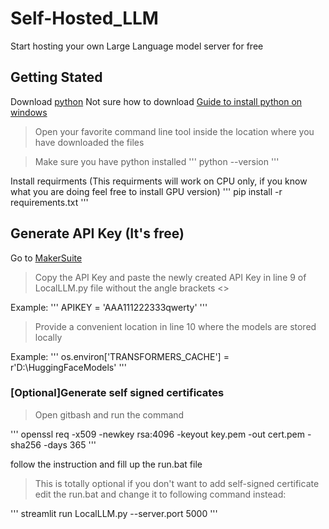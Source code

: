 # Self-Hosted_LLM
Start hosting your own Large Language model server for free

## Getting Stated

Download [python](https://www.python.org/downloads/)
Not sure how to download [Guide to install python on windows](https://www.simplilearn.com/tutorials/python-tutorial/python-installation-on-windows)

> Open your favorite command line tool inside the location where you have downloaded the files

> Make sure you have python installed
'''
python --version
'''

Install requirments (This requirments will work on CPU only, if you know what you are doing feel free to install GPU version)
'''
pip install -r requirements.txt
'''

## Generate API Key (It's free)
Go to [MakerSuite](https://makersuite.google.com/app/apikey)

> Copy the API Key and paste the newly created API Key in line 9 of LocalLLM.py file without the angle brackets <>

Example:
'''
APIKEY = 'AAA111222333qwerty'
'''

> Provide a convenient location in line 10 where the models are stored locally

Example:
'''
os.environ['TRANSFORMERS_CACHE'] = r'D:\HuggingFaceModels'
'''

### [Optional]Generate self signed certificates

> Open gitbash and run the command

'''
openssl req -x509 -newkey rsa:4096 -keyout key.pem -out cert.pem -sha256 -days 365
'''

follow the instruction and fill up the run.bat file

> This is totally optional if you don't want to add self-signed certificate edit the run.bat and change it to following command instead:

'''
streamlit run LocalLLM.py --server.port 5000
'''